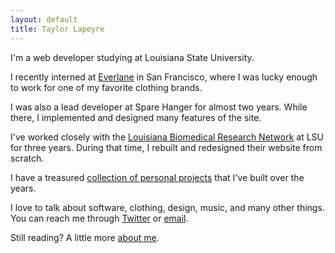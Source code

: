 ```yaml
---
layout: default
title: Taylor Lapeyre
---
```


I'm a web developer studying at Louisiana State University.

I recently interned at [Everlane][everlane] in San Francisco, where I was lucky enough to work for one of my favorite clothing brands.

I was also a lead developer at Spare Hanger for almost two years. While there, I implemented and designed many features of the site.

I've worked closely with the [Louisiana Biomedical Research Network][lbrn] at LSU for three years. During that time, I rebuilt and redesigned their website from scratch.

I have a treasured [collection of personal projects][github] that I've built over the years.

I love to talk about software, clothing, design, music, and many other things. You can reach me through [Twitter][twitter] or [email][email].

Still reading? A little more [about me][about].

[everlane]: http://everlane.com
[lbrn]: http://lbrn.lsu.edu
[agora]: https://github.com/taylorlapeyre/agora
[twitter]: http://twitter.com/taylorlapeyre
[email]: mailto:hello@taylorlapeyre.me
[about]: /about
[github]: https://github.com/taylorlapeyre?tab=repositories
